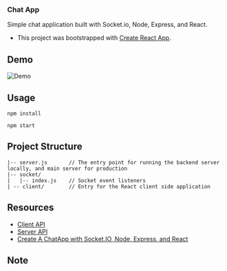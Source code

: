 ### Chat App

Simple chat application built with Socket.io, Node, Express, and React.

* This project was bootstrapped with [Create React App](https://github.com/facebookincubator/create-react-app).

## Demo

![Demo](http://g.recordit.co/WtUtoKuoJW.gif)

## Usage

```
npm install

npm start
```

## Project Structure

```
|-- server.js       // The entry point for running the backend server locally, and main server for production
|-- socket/
|   |-- index.js    // Socket event listeners
| -- client/        // Entry for the React client side application
```

## Resources

* [Client API](https://socket.io/docs/client-api/)
* [Server API](https://socket.io/docs/server-api/)
* [Create A ChatApp with Socket.IO, Node, Express, and React](https://www.valentinog.com/blog/socket-io-node-js-react/)

## Note
